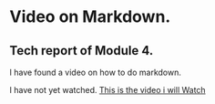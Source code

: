 # Video on Markdown.
## Tech report of Module 4.

I have found a video on how to do markdown.

I have not yet watched.
[This is the video i will Watch](https://www.youtube.com/watch?v=_PPWWRV6gbA&t=60s)
